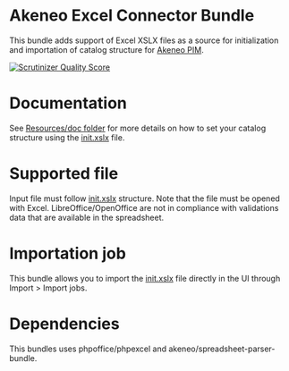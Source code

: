 # Akeneo Excel Connector Bundle

This bundle adds support of Excel XSLX files as a source for initialization and importation of catalog structure for [Akeneo PIM](https://github.com/akeneo/pim-community-standard).

[![Scrutinizer Quality Score](https://scrutinizer-ci.com/g/akeneo/ExcelConnectorBundle/badges/quality-score.png?s=9732bdac97b997021b1c925f923ecbf405a509d4)](https://scrutinizer-ci.com/g/akeneo/ExcelConnectorBundle/)

# Documentation

See [Resources/doc folder](./Resources/doc/Home.md) for more details on how to set your catalog structure
using the [init.xslx](./Resources/fixtures/minimal/init.xlsx) file.

# Supported file

Input file must follow [init.xslx](./Resources/fixtures/minimal/init.xlsx) structure.
Note that the file must be opened with Excel. LibreOffice/OpenOffice are not in compliance with validations data 
that are available in the spreadsheet.

# Importation job

This bundle allows you to import the [init.xslx](./Resources/fixtures/minimal/init.xlsx) file directly
in the UI through Import > Import jobs.

# Dependencies

This bundles uses phpoffice/phpexcel and akeneo/spreadsheet-parser-bundle.
